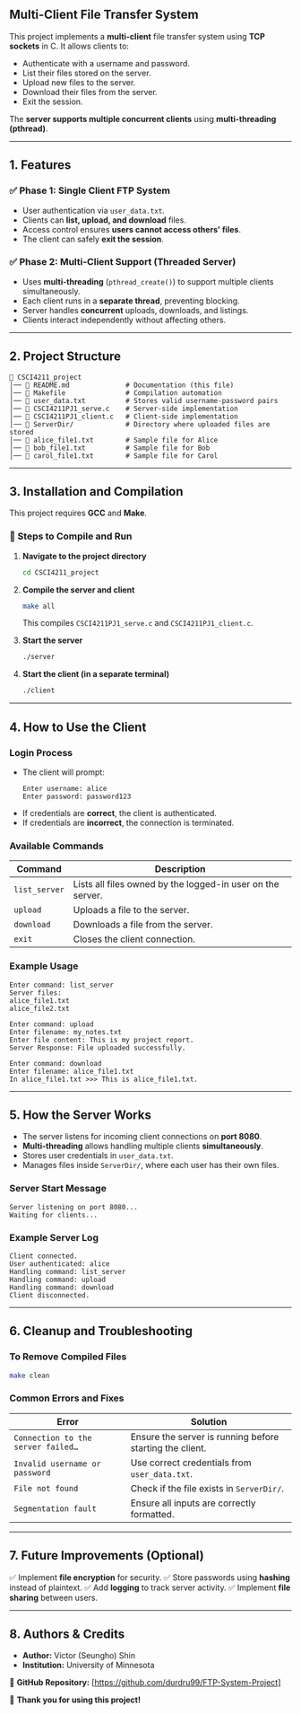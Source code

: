 ## **Multi-Client File Transfer System**
This project implements a **multi-client** file transfer system using **TCP sockets** in C. It allows clients to:
- Authenticate with a username and password.
- List their files stored on the server.
- Upload new files to the server.
- Download their files from the server.
- Exit the session.

The **server supports multiple concurrent clients** using **multi-threading (pthread)**.

---

## **1. Features**
### ✅ **Phase 1: Single Client FTP System**
- User authentication via `user_data.txt`.
- Clients can **list, upload, and download** files.
- Access control ensures **users cannot access others' files**.
- The client can safely **exit the session**.

### ✅ **Phase 2: Multi-Client Support (Threaded Server)**
- Uses **multi-threading** (`pthread_create()`) to support multiple clients simultaneously.
- Each client runs in a **separate thread**, preventing blocking.
- Server handles **concurrent** uploads, downloads, and listings.
- Clients interact independently without affecting others.

---

## **2. Project Structure**
```
📂 CSCI4211_project
│── 📄 README.md              # Documentation (this file)
│── 📄 Makefile               # Compilation automation
│── 📄 user_data.txt          # Stores valid username-password pairs
│── 📄 CSCI4211PJ1_serve.c    # Server-side implementation
│── 📄 CSCI4211PJ1_client.c   # Client-side implementation
│── 📂 ServerDir/             # Directory where uploaded files are stored
│── 📄 alice_file1.txt        # Sample file for Alice
│── 📄 bob_file1.txt          # Sample file for Bob
│── 📄 carol_file1.txt        # Sample file for Carol
```

---

## **3. Installation and Compilation**
This project requires **GCC** and **Make**.

### **📌 Steps to Compile and Run**
1. **Navigate to the project directory**
   ```sh
   cd CSCI4211_project
   ```
2. **Compile the server and client**
   ```sh
   make all
   ```
   This compiles `CSCI4211PJ1_serve.c` and `CSCI4211PJ1_client.c`.

3. **Start the server**
   ```sh
   ./server
   ```

4. **Start the client (in a separate terminal)**
   ```sh
   ./client
   ```

---

## **4. How to Use the Client**
### **Login Process**
- The client will prompt:
  ```
  Enter username: alice
  Enter password: password123
  ```
- If credentials are **correct**, the client is authenticated.
- If credentials are **incorrect**, the connection is terminated.

### **Available Commands**
| **Command**       | **Description** |
|------------------|----------------------------|
| `list_server`   | Lists all files owned by the logged-in user on the server. |
| `upload`        | Uploads a file to the server. |
| `download`      | Downloads a file from the server. |
| `exit`          | Closes the client connection. |

### **Example Usage**
```
Enter command: list_server
Server files:
alice_file1.txt
alice_file2.txt
```
```
Enter command: upload
Enter filename: my_notes.txt
Enter file content: This is my project report.
Server Response: File uploaded successfully.
```
```
Enter command: download
Enter filename: alice_file1.txt
In alice_file1.txt >>> This is alice_file1.txt.
```

---

## **5. How the Server Works**
- The server listens for incoming client connections on **port 8080**.
- **Multi-threading** allows handling multiple clients **simultaneously**.
- Stores user credentials in `user_data.txt`.
- Manages files inside `ServerDir/`, where each user has their own files.

### **Server Start Message**
```
Server listening on port 8080...
Waiting for clients...
```
### **Example Server Log**
```
Client connected.
User authenticated: alice
Handling command: list_server
Handling command: upload
Handling command: download
Client disconnected.
```

---

## **6. Cleanup and Troubleshooting**
### **To Remove Compiled Files**
```sh
make clean
```

### **Common Errors and Fixes**
| **Error**                           | **Solution** |
|----------------------------------|--------------------------------------------|
| `Connection to the server failed…` | Ensure the server is running before starting the client. |
| `Invalid username or password`   | Use correct credentials from `user_data.txt`. |
| `File not found`                 | Check if the file exists in `ServerDir/`. |
| `Segmentation fault`              | Ensure all inputs are correctly formatted. |

---

## **7. Future Improvements (Optional)**
✅ Implement **file encryption** for security.
✅ Store passwords using **hashing** instead of plaintext.
✅ Add **logging** to track server activity.
✅ Implement **file sharing** between users.

---

## **8. Authors & Credits**
- **Author:** Victor (Seungho) Shin
- **Institution:** University of Minnesota

📌 **GitHub Repository:** [https://github.com/durdru99/FTP-System-Project]

🚀 **Thank you for using this project!**

